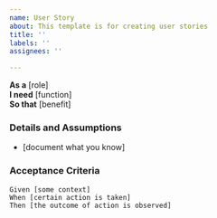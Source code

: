 ```yaml
---
name: User Story
about: This template is for creating user stories
title: ''
labels: ''
assignees: ''

---
```


**As a** [role]  
**I need** [function]  
**So that** [benefit]  
      
### Details and Assumptions
* [document what you know]
      
### Acceptance Criteria     
```gherkin 
Given [some context]
When [certain action is taken]
Then [the outcome of action is observed]
